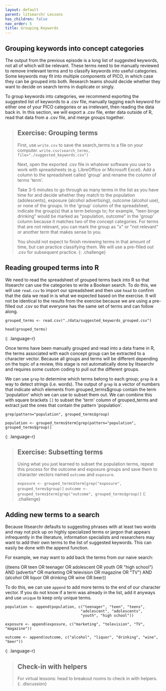 ```yaml
---
layout: default
parent: litsearchr Lessons
has_children: false
nav_order: 5
title: Grouping Keywords
---
```


## Grouping keywords into concept categories

The output from the previous episode is a long list of suggested keywords, not all of which will be relevant. These terms need to be manually reviewed to remove irrelevant terms and to classify keywords into useful categories. Some keywords may fit into multiple components of PICO, in which case they can be grouped into both. Research teams should decide whether they want to decide on search terms in duplicate or singly. 

To group keywords into categories, we recommend exporting the suggested list of keywords to a .csv file, manually tagging each keyword for either one of your PICO categories or as irrelevant, then reading the data back in. In this section, we will export a .csv file, enter data outside of R, read that data from a .csv file, and merge groups together.

> ## Exercise: Grouping terms
> 
> First, use `write.csv` to save the search_terms to a file on your computer. 
> `write.csv(search_terms, file="./suggested_keywords.csv")`
> 
> Next, open the exported .csv file in whatever software you use to work with spreadsheets (e.g. LibreOffice or Microsoft Excel). Add a column to the spreadsheet called 'group' and rename the column of terms 'term'. 
>
> Take 3-5 minutes to go through as many terms in the list as you have time for and decide whether they match to the population (adolescents), exposure (alcohol advertising), outcome (alcohol use), or none of the groups. In the 'group' column of the spreadsheet, indicate the group(s) that a term belongs to; for example, "teen binge drinking" would be marked as "population, outcome" in the 'group' column because it matches two of the concept categories. For terms that are not relevant, you can mark the group as "x" or "not relevant" or another term that makes sense to you.
>
> You should not expect to finish reviewing terms in that amount of time, but can practice classifying them. We will use a pre-filled out .csv for subsequent practice. 
{: .challenge}

## Reading grouped terms into R

We need to read the spreadsheet of grouped terms back into R so that litsearchr can use the categories to write a Boolean search. To do this, we will use `read.csv` to import our spreadsheet and then use `head` to confirm that the data we read in is what we expected based on the exercise. It will not be identical to the results from the exercise because we are using a pre-filled out .csv so that everyone has the same set of terms and can follow along.

~~~
grouped_terms <- read.csv("./data/suggested_keywords_grouped.csv")

head(grouped_terms)
~~~
{: .language-r}

Once terms have been manually grouped and read into a data frame in R, the terms associated with each concept group can be extracted to a character vector. Because all groups and terms will be different depending on the topic of a review, this stage is not automatically done by litsearchr and requires some custom coding to pull out the different groups.

We can use `grep` to determine which terms belong to each group; `grep` is a way to detect strings (i.e. words). The output of `grep` is a vector of numbers that indicate which elements from grouped_terms$group contain the term 'population' which we can use to subset them out. We can combine this with square brackets `[]` to subset the 'term' column of grouped_terms and extract just the ones that contain the pattern 'population'.

~~~
grep(pattern="population", grouped_terms$group)

population <- grouped_terms$term[grep(pattern="population", grouped_terms$group)]
~~~
{: .language-r}

> ## Exercise: Subsetting terms
> Using what you just learned to subset the population terms, repeat this process for the outcome and exposure groups and save them to character vectors named `outcome` and `exposure`.
>
> `exposure <- grouped_terms$term[grep("exposure", grouped_terms$group)]`
> `outcome <- grouped_terms$term[grep("outcome", grouped_terms$group)]`
{: .challenge}

## Adding new terms to a search

Because litsearchr defaults to suggesting phrases with at least two words and may not pick up on highly specialized terms or jargon that appears infrequently in the literature, information specialists and researchers may want to add their own terms to the list of suggested keywords. This can easily be done with the append function. 

For example, we may want to add back the terms from our naive search:

((teens OR teen OR teenager OR adolescent OR youth OR "high school") AND (advertis* OR marketing OR television OR magazine OR "TV") AND (alcohol OR liquor OR drinking OR wine OR beer))

To do this, we can use `append` to add more terms to the end of our character vector. If you do not know if a term was already in the list, add it anyways and use `unique` to keep only unique terms.

~~~
population <- append(population, c("teenager", "teen", "teens", 
                                  "adolescent", "adolescents", 
                                  "youth", "high school"))

exposure <- append(exposure, c("marketing", "television", "TV", "magazine"))

outcome <- append(outcome, c("alcohol", "liquor", "drinking", "wine", "beer"))
~~~
{: .language-r}

> ## Check-in with helpers
> For virtual lessons: head to breakout rooms to check in with helpers.
{: .discussion}